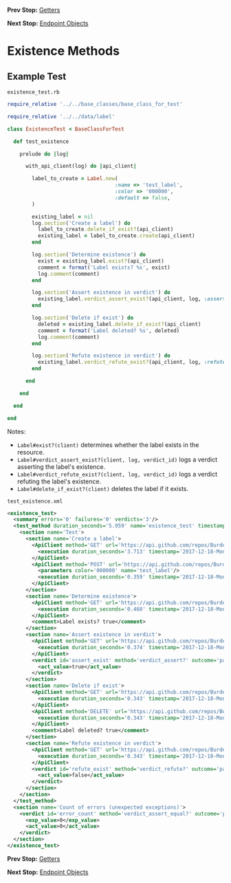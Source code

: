 <!--- GENERATED FILE, DO NOT EDIT --->
**Prev Stop:** [Getters](./Getters.md#getters)

**Next Stop:** [Endpoint Objects](./EndpointObjects.md#endpoint-objects)


# Existence Methods

## Example Test

<code>existence_test.rb</code>
```ruby
require_relative '../../base_classes/base_class_for_test'

require_relative '../../data/label'

class ExistenceTest < BaseClassForTest

  def test_existence

    prelude do |log|

      with_api_client(log) do |api_client|

        label_to_create = Label.new(
                                   :name => 'test_label',
                                   :color => '000000',
                                   :default => false,
        )

        existing_label = nil
        log.section('Create a label') do
          label_to_create.delete_if_exist?(api_client)
          existing_label = label_to_create.create(api_client)
        end

        log.section('Determine existence') do
          exist = existing_label.exist?(api_client)
          comment = format('Label exists? %s', exist)
          log.comment(comment)
        end

        log.section('Assert existence in verdict') do
          existing_label.verdict_assert_exist?(api_client, log, :assert_exist)
        end

        log.section('Delete if exist') do
          deleted = existing_label.delete_if_exist?(api_client)
          comment = format('Label deleted? %s', deleted)
          log.comment(comment)
        end

        log.section('Refute existence in verdict') do
          existing_label.verdict_refute_exist?(api_client, log, :refute_exist)
        end

      end

    end

  end

end
```

Notes:

- `Label#exist?(client)` determines whether the label exists in the resource.
- `Label#verdict_assert_exist?(client, log, verdict_id)` logs a verdict asserting the label's existence.
- `Label#verdict_refute_exist?(client, log, verdict_id)` logs a verdict refuting the label's existence.
- `Label#delete_if_exist?(client)` deletes the label if it exists.

<code>test_existence.xml</code>
```xml
<existence_test>
  <summary errors='0' failures='0' verdicts='3'/>
  <test_method duration_seconds='5.959' name='existence_test' timestamp='2017-12-18-Mon-08.05.08.036'>
    <section name='Test'>
      <section name='Create a label'>
        <ApiClient method='GET' url='https://api.github.com/repos/BurdetteLamar/CrashDummy/labels/test_label'>
          <execution duration_seconds='3.713' timestamp='2017-12-18-Mon-08.05.08.052'/>
        </ApiClient>
        <ApiClient method='POST' url='https://api.github.com/repos/BurdetteLamar/CrashDummy/labels'>
          <parameters color='000000' name='test_label'/>
          <execution duration_seconds='0.359' timestamp='2017-12-18-Mon-08.05.11.765'/>
        </ApiClient>
      </section>
      <section name='Determine existence'>
        <ApiClient method='GET' url='https://api.github.com/repos/BurdetteLamar/CrashDummy/labels/test_label'>
          <execution duration_seconds='0.468' timestamp='2017-12-18-Mon-08.05.12.123'/>
        </ApiClient>
        <comment>Label exists? true</comment>
      </section>
      <section name='Assert existence in verdict'>
        <ApiClient method='GET' url='https://api.github.com/repos/BurdetteLamar/CrashDummy/labels/test_label'>
          <execution duration_seconds='0.374' timestamp='2017-12-18-Mon-08.05.12.591'/>
        </ApiClient>
        <verdict id='assert_exist' method='verdict_assert?' outcome='passed' volatile='false'>
          <act_value>true</act_value>
        </verdict>
      </section>
      <section name='Delete if exist'>
        <ApiClient method='GET' url='https://api.github.com/repos/BurdetteLamar/CrashDummy/labels/test_label'>
          <execution duration_seconds='0.343' timestamp='2017-12-18-Mon-08.05.12.966'/>
        </ApiClient>
        <ApiClient method='DELETE' url='https://api.github.com/repos/BurdetteLamar/CrashDummy/labels/test_label'>
          <execution duration_seconds='0.343' timestamp='2017-12-18-Mon-08.05.13.309'/>
        </ApiClient>
        <comment>Label deleted? true</comment>
      </section>
      <section name='Refute existence in verdict'>
        <ApiClient method='GET' url='https://api.github.com/repos/BurdetteLamar/CrashDummy/labels/test_label'>
          <execution duration_seconds='0.343' timestamp='2017-12-18-Mon-08.05.13.652'/>
        </ApiClient>
        <verdict id='refute_exist' method='verdict_refute?' outcome='passed' volatile='false'>
          <act_value>false</act_value>
        </verdict>
      </section>
    </section>
  </test_method>
  <section name='Count of errors (unexpected exceptions)'>
    <verdict id='error_count' method='verdict_assert_equal?' outcome='passed' volatile='true'>
      <exp_value>0</exp_value>
      <act_value>0</act_value>
    </verdict>
  </section>
</existence_test>
```

**Prev Stop:** [Getters](./Getters.md#getters)

**Next Stop:** [Endpoint Objects](./EndpointObjects.md#endpoint-objects)

